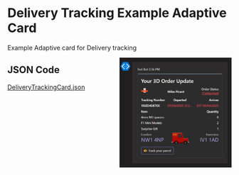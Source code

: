 # Delivery Tracking Example Adaptive Card
Example Adaptive card for Delivery tracking


 <img src="DeliveryTrackingExample-image.png" align="right" width="50%"/>
 




## JSON Code
[DeliveryTrackingCard.json](DeliveryTrackingCard.json)
